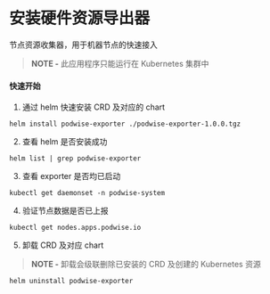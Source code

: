 # 安装硬件资源导出器

节点资源收集器，用于机器节点的快速接入

> **NOTE  -** 此应用程序只能运行在 Kubernetes 集群中

#### 快速开始 <a href="#usercontent-kuai-su-kai-shi" id="usercontent-kuai-su-kai-shi"></a>

1. 通过 helm 快速安装 CRD 及对应的 chart

```
helm install podwise-exporter ./podwise-exporter-1.0.0.tgz
```

2. 查看 helm 是否安装成功

```
helm list | grep podwise-exporter
```

3. 查看 exporter 是否均已启动

```
kubectl get daemonset -n podwise-system
```

4. 验证节点数据是否已上报

```
kubectl get nodes.apps.podwise.io
```

5. 卸载 CRD 及对应 chart

> **NOTE -** 卸载会级联删除已安装的 CRD 及创建的 Kubernetes 资源

```
helm uninstall podwise-exporter
```
